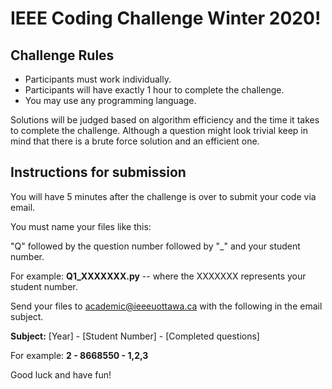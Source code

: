# IEEE Coding Challenge Winter 2020! 

## Challenge Rules

- Participants must work individually. 
- Participants will have exactly 1 hour to complete the challenge.
- You may use any programming language.

Solutions will be judged based on algorithm efficiency and the time it takes to complete the challenge. Although a question might look trivial keep in mind that there is a brute force solution and an efficient one.

## Instructions for submission 

You will have 5 minutes after the challenge is over to submit your code via email. 

You must name your files like this:

"Q" followed by the question number followed by "_" and your student number.  

For example: **Q1_XXXXXXX.py** -- where the XXXXXXX represents your student number.

Send your files to academic@ieeeuottawa.ca with the following in the email subject. 

**Subject:** [Year] - [Student Number] - [Completed questions]

For example: **2 - 8668550 - 1,2,3**

Good luck and have fun!
